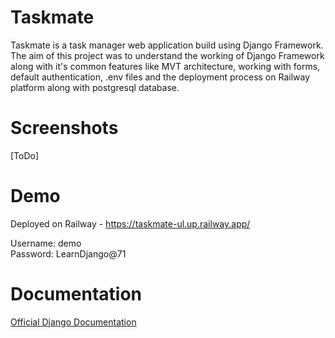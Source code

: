 # Taskmate

Taskmate is a task manager web application build using Django Framework. The aim of this project was to understand the working of Django Framework along with it's common features like MVT architecture, working with forms, default authentication, .env files and the deployment process on Railway platform along with postgresql database.

# Screenshots
[ToDo]

# Demo

Deployed on Railway - https://taskmate-ul.up.railway.app/

Username: demo <br />
Password: LearnDjango@71


# Documentation
[Official Django Documentation](https://docs.djangoproject.com/)